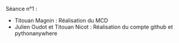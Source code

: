 
Séance n°1 :
- Titouan Magnin : Réalisation du MCD
- Julien Oudot et Titouan Nicot : Réalisation du compte github et pythonanywhere
